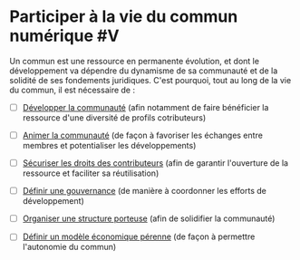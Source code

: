# Participer à la vie du commun numérique \#V

Un commun est une ressource en permanente évolution, et dont le développement va dépendre du dynamisme de sa communauté et de la solidité de ses fondements juridiques. C'est pourquoi, tout au long de la vie du commun, il est nécessaire de :

* [ ] [Développer la communauté](https://app.gitbook.com/@beta-gouv/s/tutoriel-lab-sonum/recommandations-2-participer-a-la-vie-du-commun-numerique/2-1-developper-la-communaute) \(afin notamment de faire bénéficier la ressource d'une diversité de profils cotributeurs\)
* [ ] [Animer la communauté](https://app.gitbook.com/@beta-gouv/s/tutoriel-lab-sonum/recommandations-2-participer-a-la-vie-du-commun-numerique/2-2-animer-la-communaute) \(de façon à favoriser les échanges entre membres et potentialiser les développements\)
* [ ] [Sécuriser les droits des contributeurs](https://app.gitbook.com/@beta-gouv/s/tutoriel-lab-sonum/recommandations-2-participer-a-la-vie-du-commun-numerique/2-3-securiser-les-droits-des-contributeurs) \(afin de garantir l'ouverture de la ressource et faciliter sa réutilisation\)
* [ ] [Définir une gouvernance](https://app.gitbook.com/@beta-gouv/s/tutoriel-lab-sonum/recommandations-2-participer-a-la-vie-du-commun-numerique/2-4-definir-une-gouvernance) \(de manière à coordonner les efforts de développement\)
* [ ] [Organiser une structure porteuse](https://app.gitbook.com/@beta-gouv/s/tutoriel-lab-sonum/recommandations-2-participer-a-la-vie-du-commun-numerique/2-5-organiser-une-structure-porteuse) \(afin de solidifier la communauté\)
* [ ] [Définir un modèle économique pérenne](https://app.gitbook.com/@beta-gouv/s/tutoriel-lab-sonum/recommandations-2-participer-a-la-vie-du-commun-numerique/2-6-definir-un-modele-economique-perenne) \(de façon à permettre l'autonomie du commun\)

